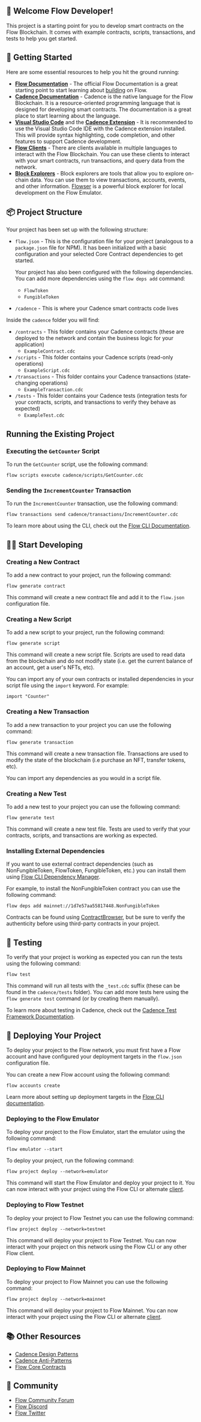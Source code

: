 ## 👋 Welcome Flow Developer!

This project is a starting point for you to develop smart contracts on the Flow Blockchain. It comes with example contracts, scripts, transactions, and tests to help you get started.

## 🔨 Getting Started

Here are some essential resources to help you hit the ground running:

- **[Flow Documentation](https://developers.flow.com/)** - The official Flow Documentation is a great starting point to start learning about [building](https://developers.flow.com/build/flow) on Flow.
- **[Cadence Documentation](https://cadence-lang.org/docs/language)** - Cadence is the native language for the Flow Blockchain. It is a resource-oriented programming language that is designed for developing smart contracts.  The documentation is a great place to start learning about the language.
- **[Visual Studio Code](https://code.visualstudio.com/)** and the **[Cadence Extension](https://marketplace.visualstudio.com/items?itemName=onflow.cadence)** - It is recommended to use the Visual Studio Code IDE with the Cadence extension installed.  This will provide syntax highlighting, code completion, and other features to support Cadence development.
- **[Flow Clients](https://developers.flow.com/tools/clients)** - There are clients available in multiple languages to interact with the Flow Blockchain.  You can use these clients to interact with your smart contracts, run transactions, and query data from the network.
- **[Block Explorers](https://developers.flow.com/ecosystem/block-explorers)** - Block explorers are tools that allow you to explore on-chain data.  You can use them to view transactions, accounts, events, and other information.  [Flowser](https://flowser.dev/) is a powerful block explorer for local development on the Flow Emulator.

## 📦 Project Structure

Your project has been set up with the following structure:

- `flow.json` - This is the configuration file for your project (analogous to a `package.json` file for NPM).  It has been initialized with a basic configuration and your selected Core Contract dependencies to get started.

  Your project has also been configured with the following dependencies.  You can add more dependencies using the `flow deps add` command:
    - `FlowToken`
    - `FungibleToken`

- `/cadence` - This is where your Cadence smart contracts code lives

Inside the `cadence` folder you will find:
- `/contracts` - This folder contains your Cadence contracts (these are deployed to the network and contain the business logic for your application)
  - `ExampleContract.cdc`
- `/scripts` - This folder contains your Cadence scripts (read-only operations)
  - `ExampleScript.cdc`
- `/transactions` - This folder contains your Cadence transactions (state-changing operations)
  - `ExampleTransaction.cdc`
- `/tests` - This folder contains your Cadence tests (integration tests for your contracts, scripts, and transactions to verify they behave as expected)
  - `ExampleTest.cdc`

## Running the Existing Project

### Executing the `GetCounter` Script

To run the `GetCounter` script, use the following command:

```shell
flow scripts execute cadence/scripts/GetCounter.cdc
```

### Sending the `IncrementCounter` Transaction

To run the `IncrementCounter` transaction, use the following command:

```shell
flow transactions send cadence/transactions/IncrementCounter.cdc
```

To learn more about using the CLI, check out the [Flow CLI Documentation](https://developers.flow.com/tools/flow-cli).

## 👨‍💻 Start Developing

### Creating a New Contract

To add a new contract to your project, run the following command:

```shell
flow generate contract
```

This command will create a new contract file and add it to the `flow.json` configuration file.

### Creating a New Script

To add a new script to your project, run the following command:

```shell
flow generate script
```

This command will create a new script file.  Scripts are used to read data from the blockchain and do not modify state (i.e. get the current balance of an account, get a user's NFTs, etc).

You can import any of your own contracts or installed dependencies in your script file using the `import` keyword.  For example:

```cadence
import "Counter"
```

### Creating a New Transaction

To add a new transaction to your project you can use the following command:

```shell
flow generate transaction
```

This command will create a new transaction file.  Transactions are used to modify the state of the blockchain (i.e purchase an NFT, transfer tokens, etc).

You can import any dependencies as you would in a script file.

### Creating a New Test

To add a new test to your project you can use the following command:

```shell
flow generate test
```

This command will create a new test file.  Tests are used to verify that your contracts, scripts, and transactions are working as expected.

### Installing External Dependencies

If you want to use external contract dependencies (such as NonFungibleToken, FlowToken, FungibleToken, etc.) you can install them using [Flow CLI Dependency Manager](https://developers.flow.com/tools/flow-cli/dependency-manager).

For example, to install the NonFungibleToken contract you can use the following command:

```shell
flow deps add mainnet://1d7e57aa55817448.NonFungibleToken
```

Contracts can be found using [ContractBrowser](https://contractbrowser.com/), but be sure to verify the authenticity before using third-party contracts in your project.

## 🧪 Testing

To verify that your project is working as expected you can run the tests using the following command:

```shell
flow test
```

This command will run all tests with the `_test.cdc` suffix (these can be found in the `cadence/tests` folder). You can add more tests here using the `flow generate test` command (or by creating them manually).

To learn more about testing in Cadence, check out the [Cadence Test Framework Documentation](https://cadence-lang.org/docs/testing-framework).

## 🚀 Deploying Your Project

To deploy your project to the Flow network, you must first have a Flow account and have configured your deployment targets in the `flow.json` configuration file.

You can create a new Flow account using the following command:

```shell
flow accounts create
```

Learn more about setting up deployment targets in the [Flow CLI documentation](https://developers.flow.com/tools/flow-cli/deployment/project-contracts).

### Deploying to the Flow Emulator

To deploy your project to the Flow Emulator, start the emulator using the following command:

```shell
flow emulator --start
```

To deploy your project, run the following command:

```shell
flow project deploy --network=emulator
```

This command will start the Flow Emulator and deploy your project to it. You can now interact with your project using the Flow CLI or alternate [client](https://developers.flow.com/tools/clients).

### Deploying to Flow Testnet

To deploy your project to Flow Testnet you can use the following command:

```shell
flow project deploy --network=testnet
```

This command will deploy your project to Flow Testnet. You can now interact with your project on this network using the Flow CLI or any other Flow client.

### Deploying to Flow Mainnet

To deploy your project to Flow Mainnet you can use the following command:

```shell
flow project deploy --network=mainnet
```

This command will deploy your project to Flow Mainnet. You can now interact with your project using the Flow CLI or alternate [client](https://developers.flow.com/tools/clients).

## 📚 Other Resources

- [Cadence Design Patterns](https://cadence-lang.org/docs/design-patterns)
- [Cadence Anti-Patterns](https://cadence-lang.org/docs/anti-patterns)
- [Flow Core Contracts](https://developers.flow.com/build/core-contracts)

## 🤝 Community
- [Flow Community Forum](https://forum.flow.com/)
- [Flow Discord](https://discord.gg/flow)
- [Flow Twitter](https://x.com/flow_blockchain)
